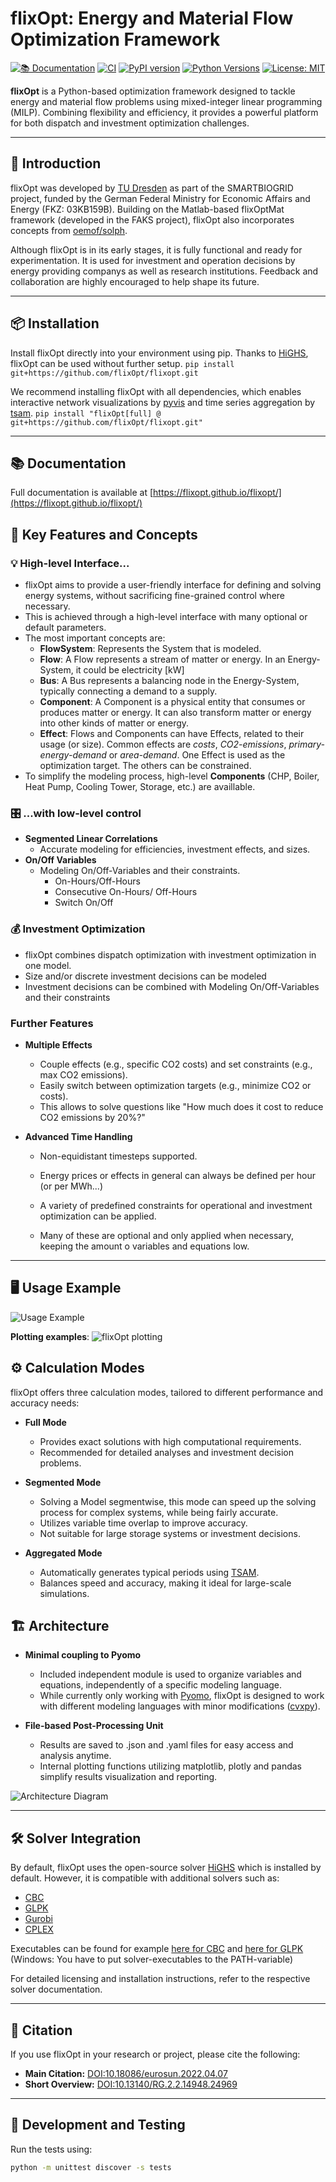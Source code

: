 # flixOpt: Energy and Material Flow Optimization Framework

[![📚 Documentation](https://img.shields.io/badge/📚_docs-online-brightgreen.svg)](https://flixopt.github.io/flixopt/)
[![CI](https://github.com/flixOpt/flixopt/actions/workflows/python-app.yaml/badge.svg)](https://github.com/flixOpt/flixopt/actions/workflows/python-app.yaml)
[![PyPI version](https://badge.fury.io/py/flixopt.svg)](https://badge.fury.io/py/flixopt)
[![Python Versions](https://img.shields.io/pypi/pyversions/flixopt.svg)](https://pypi.org/project/flixopt/)
[![License: MIT](https://img.shields.io/badge/License-MIT-yellow.svg)](https://opensource.org/licenses/MIT)

**flixOpt** is a Python-based optimization framework designed to tackle energy and material flow problems using mixed-integer linear programming (MILP). Combining flexibility and efficiency, it provides a powerful platform for both dispatch and investment optimization challenges.

---

## 🚀 Introduction

flixOpt was developed by [TU Dresden](https://github.com/gewv-tu-dresden) as part of the SMARTBIOGRID project, funded by the German Federal Ministry for Economic Affairs and Energy (FKZ: 03KB159B). Building on the Matlab-based flixOptMat framework (developed in the FAKS project), flixOpt also incorporates concepts from [oemof/solph](https://github.com/oemof/oemof-solph). 

Although flixOpt is in its early stages, it is fully functional and ready for experimentation. It is used for investment and operation decisions by energy providing companys as well as research institutions. Feedback and collaboration are highly encouraged to help shape its future.

---

## 📦 Installation

Install flixOpt directly into your environment using pip. Thanks to [HiGHS](https://github.com/ERGO-Code/HiGHS?tab=readme-ov-file), flixOpt can be used without further setup.
`pip install git+https://github.com/flixOpt/flixopt.git`

We recommend installing flixOpt with all dependencies, which enables interactive network visualizations by [pyvis](https://github.com/WestHealth/pyvis) and time series aggregation by [tsam](https://github.com/FZJ-IEK3-VSA/tsam).
`pip install "flixOpt[full] @ git+https://github.com/flixOpt/flixopt.git"`

---

## 📚 Documentation

Full documentation is available at [https://flixopt.github.io/flixopt/](https://flixopt.github.io/flixopt/)

## 🌟 Key Features and Concepts

### 💡 High-level Interface...
  - flixOpt aims to provide a user-friendly interface for defining and solving energy systems, without sacrificing fine-grained control where necessary.
  - This is achieved through a high-level interface with many optional or default parameters.
  - The most important concepts are:
    - **FlowSystem**: Represents the System that is modeled.
    - **Flow**: A Flow represents a stream of matter or energy. In an Energy-System, it could be electricity [kW]
    - **Bus**: A Bus represents a balancing node in the Energy-System, typically connecting a demand to a supply.
    - **Component**: A Component is a physical entity that consumes or produces matter or energy. It can also transform matter or energy into other kinds of matter or energy.
    - **Effect**: Flows and Components can have Effects, related to their usage (or size). Common effects are *costs*, *CO2-emissions*, *primary-energy-demand* or *area-demand*. One Effect is used as the optimization target. The others can be constrained.
  - To simplify the modeling process, high-level **Components** (CHP, Boiler, Heat Pump, Cooling Tower, Storage, etc.) are availlable.

### 🎛️ ...with low-level control
- **Segmented Linear Correlations**  
  - Accurate modeling for efficiencies, investment effects, and sizes.
- **On/Off Variables**
  - Modeling On/Off-Variables and their constraints.
    - On-Hours/Off-Hours
    - Consecutive On-Hours/ Off-Hours
    - Switch On/Off

### 💰 Investment Optimization
- flixOpt combines dispatch optimization with investment optimization in one model.
- Size and/or discrete investment decisions can be modeled
- Investment decisions can be combined with Modeling On/Off-Variables and their constraints

### Further Features
- **Multiple Effects**
  - Couple effects (e.g., specific CO2 costs) and set constraints (e.g., max CO2 emissions).
  - Easily switch between optimization targets (e.g., minimize CO2 or costs).
  - This allows to solve questions like "How much does it cost to reduce CO2 emissions by 20%?"

- **Advanced Time Handling**
  - Non-equidistant timesteps supported.  
  - Energy prices or effects in general can always be defined per hour (or per MWh...)

  - A variety of predefined constraints for operational and investment optimization can be applied.
  - Many of these are optional and only applied when necessary, keeping the amount o variables and equations low.

---

## 🖥️ Usage Example
![Usage Example](https://github.com/user-attachments/assets/fa0e12fa-2853-4f51-a9e2-804abbefe20c)

**Plotting examples**:
![flixOpt plotting](/pics/flixOpt_plotting.jpg)

## ⚙️ Calculation Modes

flixOpt offers three calculation modes, tailored to different performance and accuracy needs:

- **Full Mode**  
  - Provides exact solutions with high computational requirements.  
  - Recommended for detailed analyses and investment decision problems.

- **Segmented Mode**  
  - Solving a Model segmentwise, this mode can speed up the solving process for complex systems, while being fairly accurate.
  - Utilizes variable time overlap to improve accuracy.
  - Not suitable for large storage systems or investment decisions.

- **Aggregated Mode**  
  - Automatically generates typical periods using [TSAM](https://github.com/FZJ-IEK3-VSA/tsam).  
  - Balances speed and accuracy, making it ideal for large-scale simulations.


## 🏗️ Architecture

- **Minimal coupling to Pyomo**
  - Included independent module is used to organize variables and equations, independently of a specific modeling language.
  - While currently only working with [Pyomo](http://www.pyomo.org/), flixOpt is designed to work with different modeling languages with minor modifications ([cvxpy](https://www.cvxpy.org)).

- **File-based Post-Processing Unit**
  - Results are saved to .json and .yaml files for easy access and analysis anytime.
  - Internal plotting functions utilizing matplotlib, plotly and pandas simplify results visualization and reporting.

![Architecture Diagram](/pics/architecture_flixOpt.png)

---

## 🛠️ Solver Integration

By default, flixOpt uses the open-source solver [HiGHS](https://highs.dev/) which is installed by default. However, it is compatible with additional solvers such as:  

- [CBC](https://github.com/coin-or/Cbc)  
- [GLPK](https://www.gnu.org/software/glpk/)  
- [Gurobi](https://www.gurobi.com/)  
- [CPLEX](https://www.ibm.com/analytics/cplex-optimizer)

Executables can be found for example [here for CBC](https://portal.ampl.com/dl/open/cbc/) and [here for GLPK](https://sourceforge.net/projects/winglpk/) (Windows: You have to put solver-executables to the PATH-variable)

For detailed licensing and installation instructions, refer to the respective solver documentation.  

---

## 📖 Citation

If you use flixOpt in your research or project, please cite the following:  

- **Main Citation:** [DOI:10.18086/eurosun.2022.04.07](https://doi.org/10.18086/eurosun.2022.04.07)  
- **Short Overview:** [DOI:10.13140/RG.2.2.14948.24969](https://doi.org/10.13140/RG.2.2.14948.24969)  

---

## 🔧 Development and Testing

Run the tests using:  

```bash
python -m unittest discover -s tests
